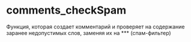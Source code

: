 # comments_checkSpam

Функция, которая создает комментарий и проверяет на содержание заранее недопустимых слов, заменяя их на *** (спам-фильтер)
